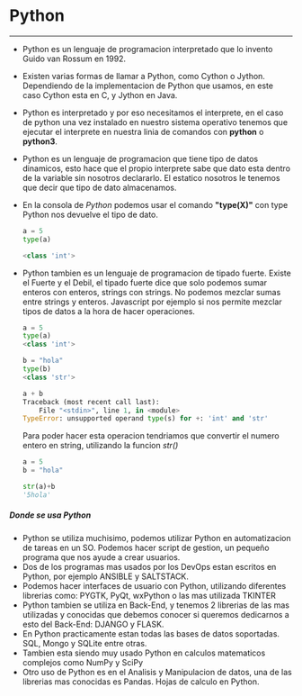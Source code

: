 # Python
---

- Python es un lenguaje de programacion interpretado que lo invento Guido van Rossum en 1992.
  
- Existen varias formas de llamar a Python, como Cython o Jython. Dependiendo de la implementacion de Python que usamos, en este caso Cython esta en C, y Jython en Java.
  
- Python es interpretado y por eso necesitamos el interprete, en el caso de python una vez instalado en nuestro sistema operativo tenemos que ejecutar el interprete en nuestra linia de comandos con **python** o **python3**.
  
- Python es un lenguaje de programacion que tiene tipo de datos dinamicos, esto hace que el propio interprete sabe que dato esta dentro de la variable sin nosotros declararlo. El estatico nosotros le tenemos que decir que tipo de dato almacenamos.

- En la consola de *Python* podemos usar el comando **"type(X)"** con type Python nos devuelve el tipo de dato. 
    ```python
    a = 5
    type(a)

    <class 'int'>
    ```
- Python tambien es un lenguaje de programacion de tipado fuerte. Existe el Fuerte y el Debil, el tipado fuerte dice que solo podemos sumar enteros con enteros, strings con strings. No podemos mezclar sumas entre strings y enteros. Javascript por ejemplo si nos permite mezclar tipos de datos a la hora de hacer operaciones.
    ```python 
    a = 5
    type(a)
    <class 'int'>

    b = "hola"
    type(b)
    <class 'str'>

    a + b
    Traceback (most recent call last):
        File "<stdin>", line 1, in <module>
    TypeError: unsupported operand type(s) for +: 'int' and 'str'
    ```
    Para poder hacer esta operacion tendriamos que convertir el numero entero en string, utilizando la funcion *str()*
    ```python
    a = 5
    b = "hola"
    
    str(a)+b
    '5hola'
    ```

##### Donde se usa Python

- Python se utiliza muchisimo, podemos utilizar Python en automatizacion de tareas en un SO. Podemos hacer script de gestion, un pequeño programa que nos ayude a crear usuarios.
- Dos de los programas mas usados por los DevOps estan escritos en Python, por ejemplo ANSIBLE y SALTSTACK.
- Podemos hacer interfaces de usuario con Python, utilizando diferentes librerias como: PYGTK, PyQt, wxPython o las mas utilizada TKINTER
- Python tambien se utiliza en Back-End, y tenemos 2 librerias de las mas utilizadas y conocidas que debemos conocer si queremos dedicarnos a esto del Back-End: DJANGO y FLASK.
- En Python practicamente estan todas las bases de datos soportadas. SQL, Mongo y SQLite entre otras.
- Tambien esta siendo muy usado Python en calculos matematicos complejos como NumPy y SciPy
- Otro uso de Python es en el Analisis y Manipulacion de datos, una de las librerias mas conocidas es Pandas. Hojas de calculo en Python.